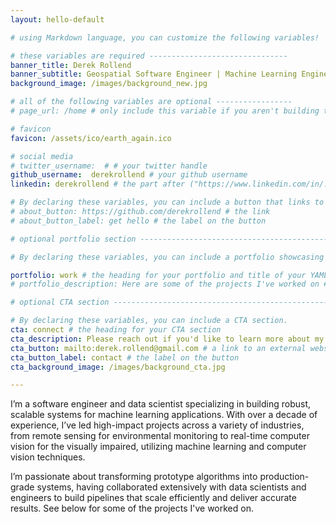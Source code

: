```yaml
---
layout: hello-default

# using Markdown language, you can customize the following variables!

# these variables are required -------------------------------
banner_title: Derek Rollend
banner_subtitle: Geospatial Software Engineer | Machine Learning Engineer | Data Scientist
background_image: /images/background_new.jpg

# all of the following variables are optional -----------------
# page_url: /home # only include this variable if you aren't building the page to your primary domain 

# favicon
favicon: /assets/ico/earth_again.ico

# social media
# twitter_username:  # # your twitter handle
github_username:  derekrollend # your github username
linkedin: derekrollend # the part after ("https://www.linkedin.com/in/...")

# By declaring these variables, you can include a button that links to an external website or to media.
# about_button: https://github.com/derekrollend # the link
# about_button_label: get hello # the label on the button

# optional portfolio section ------------------------------------------

# By declaring these variables, you can include a portfolio showcasing your work and organize your portfolio's items into a custom layout, all without adding any CSS. In addition, you must 1) create an HTML file in the_includes folder for each project with the text you'd like to display, and 2) create a YAML file in the _data folder describing the order in which each project should be shown and categorized. See `/includes/example.html` and `/_data/work.yml` for examples.

portfolio: work # the heading for your portfolio and title of your YAML file
# portfolio_description: Here are some of the projects I've worked on # a description to be desplayed below the heading and above the content

# optional CTA section --------------------------------------------------

# By declaring these variables, you can include a CTA section.
cta: connect # the heading for your CTA section
cta_description: Please reach out if you'd like to learn more about my work. # a description to be desplayed below the heading and above the content
cta_button: mailto:derek.rollend@gmail.com # a link to an external website or to media
cta_button_label: contact # the label on the button
cta_background_image: /images/background_cta.jpg

---			
```

[//]: # (write a bit about yourself here)

<!-- I’m a geospatial software engineer and data scientist specializing in building robust, scalable systems for remote sensing and machine learning applications. With over a decade of experience, I’ve led high-impact projects across a variety of industries, from environmental monitoring to post-disaster humanitarian assistance, utilizing machine learning and computer vision techniques.

I’m passionate about transforming prototype algorithms into production-grade systems, having collaborated extensively with data scientists and engineers to build pipelines that scale efficiently and deliver accurate results. See below for some of the projects I've worked on. 
 -->

I’m a software engineer and data scientist specializing in building robust, scalable systems for machine learning applications. With over a decade of experience, I’ve led high-impact projects across a variety of industries, from remote sensing for environmental monitoring to real-time computer vision for the visually impaired, utilizing machine learning and computer vision techniques.

I’m passionate about transforming prototype algorithms into production-grade systems, having collaborated extensively with data scientists and engineers to build pipelines that scale efficiently and deliver accurate results. See below for some of the projects I've worked on.